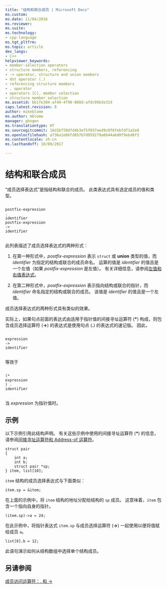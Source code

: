 ```yaml
---
title: "结构和联合成员 | Microsoft Docs"
ms.custom: 
ms.date: 11/04/2016
ms.reviewer: 
ms.suite: 
ms.technology:
- cpp-language
ms.tgt_pltfrm: 
ms.topic: article
dev_langs:
- C++
helpviewer_keywords:
- member-selection operators
- structure members, referencing
- -> operator, structure and union members
- dot operator (.)
- referencing structure members
- . operator
- operators [C], member selection
- structure member selection
ms.assetid: bb1fe304-af49-4f98-808d-afdc99b3e319
caps.latest.revision: 8
author: mikeblome
ms.author: mblome
manager: ghogen
ms.translationtype: HT
ms.sourcegitcommit: 16d1bf59dfd4b3ef5f037aed9c0f6febfdf1a2e8
ms.openlocfilehash: a736a1e66fd857b7d959279a6b44a6d0f9ebd6f3
ms.contentlocale: zh-cn
ms.lasthandoff: 10/09/2017

---
```

# <a name="structure-and-union-members"></a>结构和联合成员
“成员选择表达式”是指结构和联合的成员。 此类表达式具有选定成员的值和类型。  
  
```  
  
postfix-expression  
.  
identifier  
postfix-expression  
->  
identifier  
  
```  
  
 此列表描述了成员选择表达式的两种形式：  
  
1.  在第一种形式中，*postfix-expression* 表示 `struct` 或 **union** 类型的值，而 *identifier* 为指定的结构或联合的成员命名。 运算的值是 *identifier* 的值且是一个左值（如果 *postfix-expression* 是左值）。 有关详细信息，请参阅[左值和右值表达式](../c-language/l-value-and-r-value-expressions.md)。  
  
2.  在第二种形式中，*postfix-expression* 表示指向结构或联合的指针，而 *identifier* 命名指定的结构或联合的成员。 该值是 *identifier* 的值且是一个左值。  
  
 成员选择表达式的两种形式具有类似的效果。  
  
 实际上，如果句点前面的表达式由适用于指针值的间接寻址运算符 (**\***) 构成，则包含成员选择运算符 (**->**) 的表达式是使用句点 (**.**) 的表达式的速记版。 因此，  
  
```  
  
expression  
->  
identifier  
  
```  
  
 等效于  
  
```  
  
(*  
expression  
) .  
identifier  
  
```  
  
 当 *expression* 为指针值时。  
  
## <a name="examples"></a>示例  
 以下示例引用此结构声明。 有关这些示例中使用的间接寻址运算符 (**\***) 的信息，请参阅[间接寻址运算符和 Address-of 运算符](../c-language/indirection-and-address-of-operators.md)。  
  
```  
struct pair   
{  
    int a;  
    int b;  
    struct pair *sp;  
} item, list[10];  
```  
  
 `item` 结构的成员选择表达式与下面类似：  
  
```  
item.sp = &item;  
```  
  
 在上面的示例中，将 `item` 结构的地址分配给结构的 `sp` 成员。 这意味着，`item` 包含一个指向自身的指针。  
  
```  
(item.sp)->a = 24;  
```  
  
 在此示例中，将指针表达式 `item.sp` 与成员选择运算符 (**->**) 一起使用以便将值赋给成员 `a`。  
  
```  
list[8].b = 12;  
```  
  
 此语句演示如何从结构数组中选择单个结构成员。  
  
## <a name="see-also"></a>另请参阅  
 [成员访问运算符：. 和 ->](../cpp/member-access-operators-dot-and.md)
